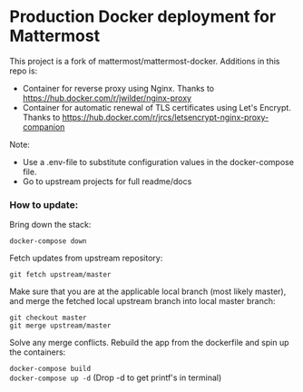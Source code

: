 # Production Docker deployment for Mattermost

This project is a fork of mattermost/mattermost-docker. Additions in this repo is:

- Container for reverse proxy using Nginx. Thanks to https://hub.docker.com/r/jwilder/nginx-proxy
- Container for automatic renewal of TLS certificates using Let's Encrypt. Thanks to https://hub.docker.com/r/jrcs/letsencrypt-nginx-proxy-companion

Note:
- Use a .env-file to substitute configuration values in the docker-compose file.
- Go to upstream projects for full readme/docs

### How to update:

Bring down the stack:

`docker-compose down`

Fetch updates from upstream repository:

`git fetch upstream/master`

Make sure that you are at the applicable local branch (most likely master), and merge the fetched local upstream branch into local master branch:

`git checkout master`  
`git merge upstream/master`

Solve any merge conflicts.
Rebuild the app from the dockerfile and spin up the containers:

`docker-compose build`  
`docker-compose up -d` (Drop -d to get printf's in terminal)

